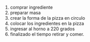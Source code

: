 1. comprar ingrediente
2. preparar masa
4. crear la forma de la pizza en circulo
5. colocar los ingredientes en la pizza
6. ingresar al horno a 220 grados
7. finalizado el tiempo retirar y comer.
